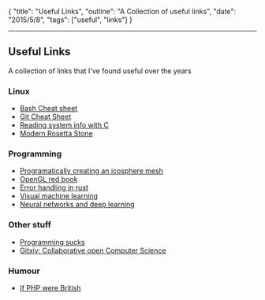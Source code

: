 {
    "title": "Useful Links",
    "outline": "A Collection of useful links",
    "date": "2015/5/8",
    "tags": ["useful", "links"]
}

---

## Useful Links

A collection of links that I've found useful over the years

### Linux

* [Bash Cheat sheet](http://cli.learncodethehardway.org/bash_cheat_sheet.pdf)
* [Git Cheat Sheet](https://training.github.com/kit/downloads/github-git-cheat-sheet.pdf)
* [Reading system info with C](http://www.makerdyne.com/blog/reading-linux-system-info-with-c/)
* [Modern Rosetta Stone](https://certsimple.com/rosetta-stone)

### Programming

* [Programatically creating an icosphere mesh](http://blog.andreaskahler.com/2009/06/creating-icosphere-mesh-in-code.html)
* [OpenGL red book](http://www.glprogramming.com/red/)
* [Error handling in rust](http://blog.burntsushi.net/rust-error-handling/)
* [Visual machine learning](http://www.r2d3.us/visual-intro-to-machine-learning-part-1/)
* [Neural networks and deep learning](http://neuralnetworksanddeeplearning.com/)

### Other stuff

* [Programming sucks](http://www.stilldrinking.org/programming-sucks)
* [Gitxiv: Collaborative open Computer Science](http://gitxiv.com/)

### Humour

* [If PHP were British](https://www.addedbytes.com/blog/if-php-were-british/)
